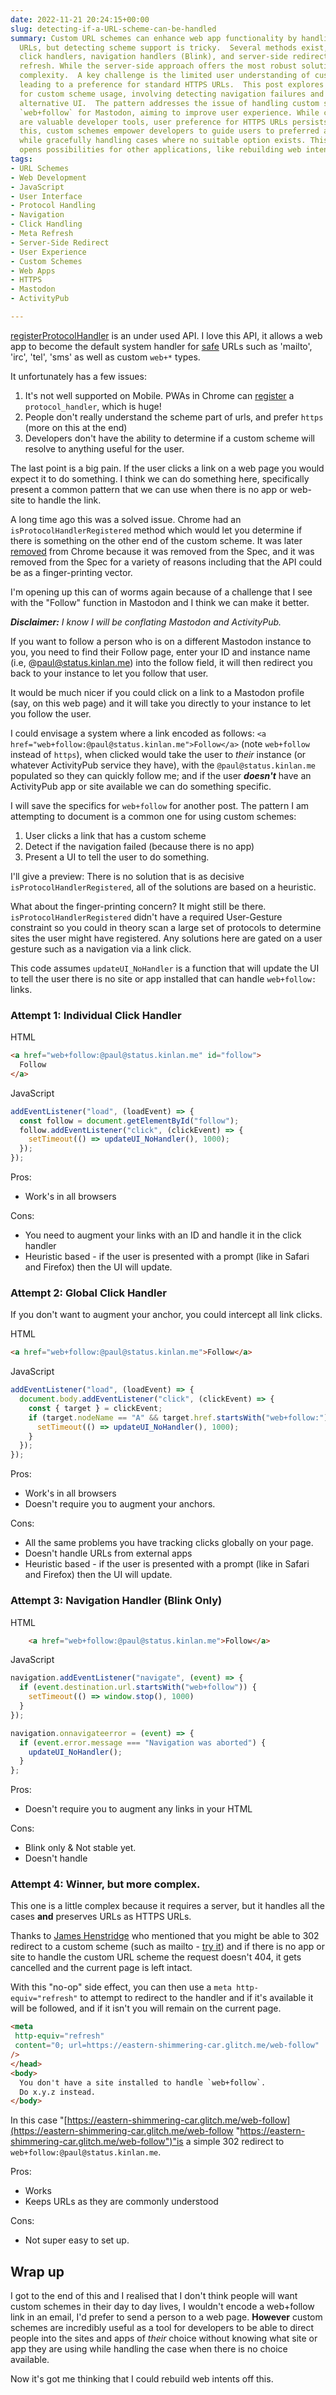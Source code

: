 ```yaml
---
date: 2022-11-21 20:24:15+00:00
slug: detecting-if-a-URL-scheme-can-be-handled
summary: Custom URL schemes can enhance web app functionality by handling specific
  URLs, but detecting scheme support is tricky.  Several methods exist, including
  click handlers, navigation handlers (Blink), and server-side redirects with meta
  refresh. While the server-side approach offers the most robust solution, it introduces
  complexity.  A key challenge is the limited user understanding of custom schemes,
  leading to a preference for standard HTTPS URLs.  This post explores a common pattern
  for custom scheme usage, involving detecting navigation failures and presenting
  alternative UI.  The pattern addresses the issue of handling custom schemes like
  `web+follow` for Mastodon, aiming to improve user experience. While custom schemes
  are valuable developer tools, user preference for HTTPS URLs persists.  Despite
  this, custom schemes empower developers to guide users to preferred apps or sites
  while gracefully handling cases where no suitable option exists. This approach also
  opens possibilities for other applications, like rebuilding web intents.
tags:
- URL Schemes
- Web Development
- JavaScript
- User Interface
- Protocol Handling
- Navigation
- Click Handling
- Meta Refresh
- Server-Side Redirect
- User Experience
- Custom Schemes
- Web Apps
- HTTPS
- Mastodon
- ActivityPub

---
```

[registerProtocolHandler](https://developer.mozilla.org/en-US/docs/Web/API/Navigator/registerProtocolHandler) is an under used API. I love this API, it allows a web app to become the default system handler for [safe](https://html.spec.whatwg.org/multipage/system-state.html#safelisted-scheme) URLs such as 'mailto', 'irc', 'tel', 'sms' as well as custom `web+*` types.

It unfortunately has a few issues:

1. It's not well supported on Mobile. PWAs in Chrome can [register](https://developer.mozilla.org/en-US/docs/Web/Manifest/protocol_handlers) a `protocol_handler`, which is huge!
2. People don't really understand the scheme part of urls, and prefer `https` (more on this at the end) 
3. Developers don't have the ability to determine if a custom scheme will resolve to anything useful for the user.

The last point is a big pain. If the user clicks a link on a web page you would expect it to do something. I think we can do something here, specifically present a common pattern that we can use when there is no app or web-site to handle the link.

A long time ago this was a solved issue. Chrome had an `isProtocolHandlerRegistered` method which would let you determine if there is something on the other end of the custom scheme. It was later [removed](https://groups.google.com/a/chromium.org/g/blink-dev/c/ljkPttdvVuc/m/atNE2qYSCAAJ) from Chrome because it was removed from the Spec, and it was removed from the Spec for a variety of reasons including that the API could be as a finger-printing vector.

I'm opening up this can of worms again because of a challenge that I see with the "Follow" function in Mastodon and I think we can make it better. 

**_Disclaimer:_** _I know I will be conflating Mastodon and ActivityPub._

If you want to follow a person who is on a different Mastodon instance to you, you need to  find their Follow page, enter your ID and instance name (i.e, @paul@status.kinlan.me) into the follow field, it will then redirect you back to your instance to let you follow that user.

It would be much nicer if you could click on a link to a Mastodon profile (say, on this web page) and it will take you directly to your instance to let you follow the user.

I could envisage a system where a link encoded as follows: `<a href="web+follow:@paul@status.kinlan.me">Follow</a>` (note `web+follow` instead of `https`), when clicked would take the user to _their_ instance (or whatever ActivityPub service they have), with the `@paul@status.kinlan.me` populated so they can quickly follow me; and if the user **_doesn't_** have an ActivityPub app or site available we can do something specific.

I will save the specifics for `web+follow` for another post. The pattern I am attempting to document is a common one for using custom schemes:

1. User clicks a link that has a custom scheme
2. Detect if the navigation failed (because there is no app)
3. Present a UI to tell the user to do something.

I'll give a preview: There is no solution that is as decisive `isProtocolHandlerRegistered`, all of the solutions are based on a heuristic.

What about the finger-printing concern? It might still be there. `isProtocolHandlerRegistered` didn't have a required User-Gesture constraint so you could in theory scan a large set of protocols to determine sites the user might have registered. Any solutions here are gated on a user gesture such as a navigation via a link click.

This code assumes `updateUI_NoHandler` is a function that will update the UI to tell the user there is no site or app installed that can handle `web+follow:` links.

### Attempt 1: Individual Click Handler

HTML
```html
<a href="web+follow:@paul@status.kinlan.me" id="follow">
  Follow
</a>
```

JavaScript
```JavaScript
addEventListener("load", (loadEvent) => {
  const follow = document.getElementById("follow");
  follow.addEventListener("click", (clickEvent) => {
    setTimeout(() => updateUI_NoHandler(), 1000);
  });
});
```
Pros:

* Work's in all browsers

Cons:

* You need to augment your links with an ID and handle it in the click handler
* Heuristic based - if the user is presented with a prompt (like in Safari and Firefox) then the UI will update.

### Attempt 2: Global Click Handler

If you don't want to augment your anchor, you could intercept all link clicks.

HTML
```html
<a href="web+follow:@paul@status.kinlan.me">Follow</a>
```

JavaScript
```JavaScript
addEventListener("load", (loadEvent) => {
  document.body.addEventListener("click", (clickEvent) => {
    const { target } = clickEvent;
    if (target.nodeName == "A" && target.href.startsWith("web+follow:")) {
      setTimeout(() => updateUI_NoHandler(), 1000);
    }
  });
});
```

Pros:

* Work's in all browsers
* Doesn't require you to augment your anchors.

Cons:

* All the same problems you have tracking clicks globally on your page.
* Doesn't handle URLs from external apps
* Heuristic based - if the user is presented with a prompt (like in Safari and Firefox) then the UI will update.

### Attempt 3: Navigation Handler (Blink Only)

HTML
```html
    <a href="web+follow:@paul@status.kinlan.me">Follow</a>
```
JavaScript

```JavaScript
navigation.addEventListener("navigate", (event) => {
  if (event.destination.url.startsWith("web+follow")) {
    setTimeout(() => window.stop(), 1000)
  }
});

navigation.onnavigateerror = (event) => {
  if (event.error.message === "Navigation was aborted") {
    updateUI_NoHandler();
  }
};
```

Pros:

* Doesn't require you to augment any links in your HTML

Cons:

* Blink only & Not stable yet.
* Doesn't handle

### Attempt 4: Winner, but more complex.

This one is a little complex because it requires a server, but it handles all the cases **and** preserves URLs as HTTPS URLs.

Thanks to [James Henstridge](https://theblower.au/@jamesh/109376597447099245) who mentioned that you might be able to 302 redirect to a custom scheme (such as mailto - [try it](https://eastern-shimmering-car.glitch.me/mailto)) and if there is no app or site to handle the custom URL scheme the request doesn't 404, it gets cancelled and the current page is left intact.

With this "no-op" side effect, you can then use a `meta http-equiv="refresh"` to attempt to redirect to the handler and if it's available it will be followed, and if it isn't you will remain on the current page.

```HTML
<meta
 http-equiv="refresh"
 content="0; url=https://eastern-shimmering-car.glitch.me/web-follow"
/>
</head>
<body>
  You don't have a site installed to handle `web+follow`.
  Do x.y.z instead.
</body>
```

In this case "[https://eastern-shimmering-car.glitch.me/web-follow](https://eastern-shimmering-car.glitch.me/web-follow "https://eastern-shimmering-car.glitch.me/web-follow")"is a simple 302 redirect to `web+follow:@paul@status.kinlan.me`.

Pros:

* Works
* Keeps URLs as they are commonly understood

Cons:

* Not super easy to set up.

## Wrap up

I got to the end of this and I realised that I don't think people will want custom schemes in their day to day lives, I wouldn't encode a web+follow link in an email, I'd prefer to send a person to a web page. **However** custom schemes are incredibly useful as a tool for developers to be able to direct people into the sites and apps of _their_ choice without knowing what site or app they are using while handling the case when there is no choice available.

Now it's got me thinking that I could rebuild web intents off this.